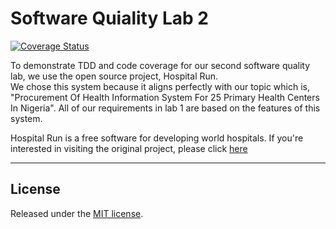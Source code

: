 # Software Quiality Lab 2

[![Coverage Status](https://coveralls.io/repos/github/hallibay/HRLab02/badge.svg?branch=main)](https://coveralls.io/github/hallibay/HRLab02?branch=main)

To demonstrate TDD and code coverage for our second software quality lab, we use the open source project, Hospital Run.      
We chose this system because it aligns perfectly with our topic which is, "Procurement Of Health Information System For 25 Primary Health Centers In Nigeria". All of our requirements in lab 1 are based on the features of this system.      

Hospital Run is a free software for developing world hospitals. If you're interested in visiting the original project, please click [here](https://github.com/HospitalRun/hospitalrun-frontend)    

---

## License

Released under the [MIT license](LICENSE).
